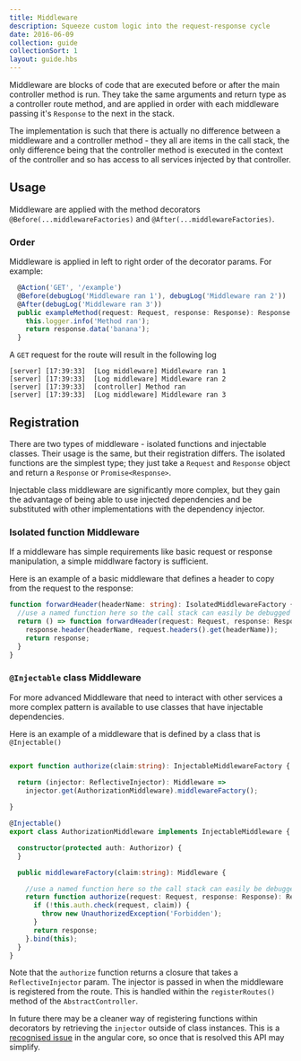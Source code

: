 ```yaml
---
title: Middleware
description: Squeeze custom logic into the request-response cycle
date: 2016-06-09
collection: guide
collectionSort: 1
layout: guide.hbs
---
```


Middleware are blocks of code that are executed before or after the main controller method is run. They take the
same arguments and return type as a controller route method, and are applied in order with each middleware
passing it's `Response` to the next in the stack.

The implementation is such that there is actually no difference between a middleware and a controller method - they all are
items in the call stack, the only difference being that the controller method is executed in the context of the controller
 and so has access to all services injected by that controller.

## Usage
Middleware are applied with the method decorators `@Before(...middlewareFactories)` and `@After(...middlewareFactories)`.

### Order
Middleware is applied in left to right order of the decorator params.
For example:
```typescript
  @Action('GET', '/example')
  @Before(debugLog('Middleware ran 1'), debugLog('Middleware ran 2'))
  @After(debugLog('Middleware ran 3'))
  public exampleMethod(request: Request, response: Response): Response {
    this.logger.info('Method ran');
    return response.data('banana');
  }
```
A `GET` request for the route will result in the following log
```
[server] [17:39:33]  [Log middleware] Middleware ran 1
[server] [17:39:33]  [Log middleware] Middleware ran 2
[server] [17:39:33]  [controller] Method ran
[server] [17:39:33]  [Log middleware] Middleware ran 3
```

## Registration
There are two types of middleware - isolated functions and injectable classes. Their usage is the same, but their registration differs. 
The isolated functions are the simplest type; they just take a `Request` and `Response` object and return a `Response` or `Promise<Response>`.

Injectable class middleware are significantly more complex, but they gain the advantage of being able to use injected dependencies
and be substituted with other implementations with the dependency injector.

### Isolated function Middleware
If a middleware has simple requirements like basic request or response manipulation, a simple middlware factory is sufficient.

Here is an example of a basic middleware that defines a header to copy from the request to the response:
```typescript
function forwardHeader(headerName: string): IsolatedMiddlewareFactory {
  //use a named function here so the call stack can easily be debugged to show the called middleware
  return () => function forwardHeader(request: Request, response: Response): Response {
    response.header(headerName, request.headers().get(headerName));
    return response;
  }
}
```

### `@Injectable` class Middleware
For more advanced Middleware that need to interact with other services a more complex pattern is available to use classes
that have injectable dependencies.

Here is an example of a middleware that is defined by a class that is `@Injectable()`
```typescript

export function authorize(claim:string): InjectableMiddlewareFactory {

  return (injector: ReflectiveInjector): Middleware =>
    injector.get(AuthorizationMiddleware).middlewareFactory();
  
}

@Injectable()
export class AuthorizationMiddleware implements InjectableMiddleware {

  constructor(protected auth: Authorizor) {
  }

  public middlewareFactory(claim:string): Middleware {

    //use a named function here so the call stack can easily be debugged to show the called middleware
    return function authorize(request: Request, response: Response): Response {
      if (!this.auth.check(request, claim)) {
        throw new UnauthorizedException('Forbidden');
      }
      return response;
    }.bind(this);
  }
}

```
Note that the `authorize` function returns a closure that takes a `ReflectiveInjector` param. The injector is passed
in when the middleware is registered from the route. This is handled within the `registerRoutes()` method of the `AbstractController`.

In future there may be a cleaner way of registering functions within decorators by retrieving the `injector` outside of class instances. 
This is a [recognised issue](https://github.com/angular/angular/issues/4112) in the angular core, so once that is resolved this API may simplify.

